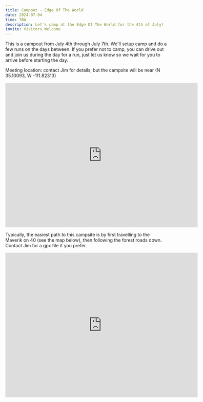 ```yaml
---
title: Campout - Edge Of The World
date: 2024-07-04
time: TBA
description: Let's camp at the Edge Of The World for the 4th of July!
invite: Visitors Welcome
---
```


This is a campout from July 4th through July 7th. We'll setup camp and do a few
runs on the days between. If you prefer not to camp, you can drive out and join
us during the day for a run, just let us know so we wait for you to arrive
before starting the day.

Meeting location: contact Jim for details, but the campsite will be near
(N 35.10093, W -111.82313)

<iframe src="https://www.google.com/maps/embed?pb=!1m17!1m12!1m3!1d227784.90240873638!2d-111.9918104949037!3d35.11306741912349!2m3!1f0!2f0!3f0!3m2!1i1024!2i768!4f13.1!3m2!1m1!2zMzXCsDA2JzAzLjQiTiAxMTHCsDQ5JzIzLjMiVw!5e0!3m2!1sen!2sus!4v1735858079873!5m2!1sen!2sus" width="600" height="450" style="border:0;" allowfullscreen="" loading="lazy" referrerpolicy="no-referrer-when-downgrade"></iframe>

Typically, the easiest path to this campsite is by first travelling to the
Maverik on 40 (see the map below), then following the forest roads down. Contact
Jim for a gpx file if you prefer.

<iframe src="https://www.google.com/maps/embed?pb=!1m18!1m12!1m3!1d9222.429893138942!2d-111.68748895855863!3d35.19098203579451!2m3!1f0!2f0!3f0!3m2!1i1024!2i768!4f13.1!3m3!1m2!1s0x872d85ed14fb199f%3A0x256cc9c094ce2d0d!2sMaverik%20Adventure&#39;s%20First%20Stop!5e0!3m2!1sen!2sus!4v1735858123367!5m2!1sen!2sus" width="600" height="450" style="border:0;" allowfullscreen="" loading="lazy" referrerpolicy="no-referrer-when-downgrade"></iframe>
